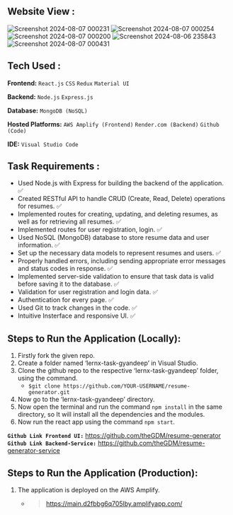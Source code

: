 ## **Website View :**
![Screenshot 2024-08-07 000231](https://github.com/user-attachments/assets/a018d675-35f5-48e9-a09a-002a0e7d98a4)
![Screenshot 2024-08-07 000254](https://github.com/user-attachments/assets/bbd08b61-1455-44db-97e4-d84228fe919b)
![Screenshot 2024-08-07 000200](https://github.com/user-attachments/assets/b883f862-9523-4e38-b17a-6c523c0c71c8)
![Screenshot 2024-08-06 235843](https://github.com/user-attachments/assets/908e662f-0930-495e-9bdb-c1fb4b88a2c8)
![Screenshot 2024-08-07 000431](https://github.com/user-attachments/assets/38eed0c1-91c8-4e9f-ad1e-ed6da543f11c)

## **Tech Used :**
**Frontend:** `React.js` `CSS` `Redux` `Material UI`

**Backend:** `Node.js` `Express.js`

**Database:** `MongoDB (NoSQL)`

**Hosted Platforms:** `AWS Amplify (Frontend)` `Render.com (Backend)` `Github (Code)`

**IDE:** `Visual Studio Code`

## **Task Requirements :**
- Used Node.js with Express for building the backend of the application. ✅
- Created RESTful API to handle CRUD (Create, Read, Delete) operations for resumes. ✅
- Implemented routes for creating, updating, and deleting resumes, as well as for retrieving all resumes. ✅
-  Implemented routes for user registration, login. ✅
- Used NoSQL (MongoDB) database to store resume data and user information. ✅
- Set up the necessary data models to represent resumes and users. ✅
- Properly handled errors, including sending appropriate error messages and status codes in response. ✅
- Implemented server-side validation to ensure that task data is valid before saving it to the database. ✅
- Validation for user registration and login data. ✅
- Authentication for every page. ✅
- Used Git to track changes in the code. ✅
- Intuitive Insterface and responsive UI. ✅

## **Steps to Run the Application (Locally):**
1. Firstly fork the given repo.
2. Create a folder named ‘lernx-task-gyandeep’ in Visual Studio.
3. Clone the github repo to the respective ‘lernx-task-gyandeep’ folder, using the command.
   - `$git clone https://github.com/YOUR-USERNAME/resume-generator.git`
4. Now go to the ‘lernx-task-gyandeep’ directory.
5. Now open the terminal and run the command `npm install` in the same directory, so
    It will install all the dependencies and the modules.
6. Now run the react app using the command `npm start`.


**`Github Link Frontend UI:`** https://github.com/theGDM/resume-generator
**`Github Link Backend-Service:`** https://github.com/theGDM/resume-generator-service


## **Steps to Run the Application (Production):**

1. The application is deployed on the AWS Amplify.
    - > https://main.d2fbbg6q705lby.amplifyapp.com/
